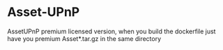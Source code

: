 # Asset-UPnP
AssetUPnP premium licensed version, when you build the dockerfile just have you premium Asset*.tar.gz in the same directory
